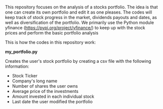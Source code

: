 This repository focuses on the analysis of a stocks portfolio.
The idea is that one can create its own portfolio and edit it as one pleases.
The codes will keep track of stock progress in the market, dividends payouts and dates,
as well as diversification of the portfolio.
We primarily use the Python module yfinance (https://pypi.org/project/yfinance/)
to keep up with the stock prices and perform the basic portfolio analysis

This is how the codes in this repository work:

**my_portfolio.py**

Creates the user's stock portfolio by creating a csv file with the following information:
- Stock Ticker
- Company's long name
- Number of shares the user owns
- Average price of the investments
- Amount invested in each individual stock
- Last date the user modified the portfolio
